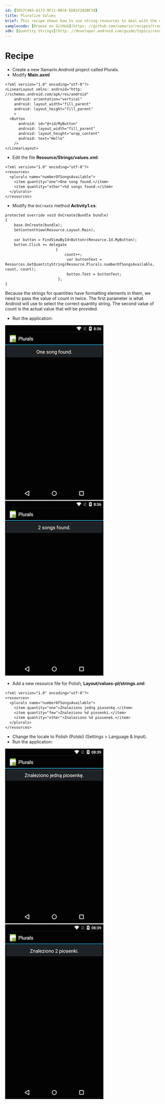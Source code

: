 ```yaml
---
id: {5D57C4A5-6173-9F11-0B7A-ED81F2A5BF39}  
title: Pluralize Values  
brief: This recipe shows how to use string resources to deal with the different ways languages handle plural values.  
samplecode: [Browse on GitHub](https: //github.com/xamarin/recipes/tree/master/android/resources/general/pluralize_values)  
sdk: [Quantity Strings](http: //developer.android.com/guide/topics/resources/string-resource.html#Plurals)  
---
```


<a name="Recipe" class="injected"></a>


# Recipe

-  Create a new Xamarin.Android project called Plurals.
-  Modify **Main.axml**


```
<?xml version="1.0" encoding="utf-8"?>
<LinearLayout xmlns: android="http: //schemas.android.com/apk/res/android"
    android: orientation="vertical"
    android: layout_width="fill_parent"
    android: layout_height="fill_parent"
    >
  <Button
      android: id="@+id/MyButton"
      android: layout_width="fill_parent"
      android: layout_height="wrap_content"
      android: text="Hello"
    />
</LinearLayout>
```

-  Edit the file **Resource/Strings/values.xml**: 


```
<?xml version="1.0" encoding="utf-8"?>
<resources>
  <plurals name="numberOfSongsAvailable">
    <item quantity="one">One song found.</item>
    <item quantity="other">%d songs found.</item>
  </plurals>
</resources>
```

-  Modify the `OnCreate` method **Activity1.cs**: 


```
protected override void OnCreate(Bundle bundle)
{
    base.OnCreate(bundle);
    SetContentView(Resource.Layout.Main);

    var button = FindViewById<Button>(Resource.Id.MyButton);
    button.Click += delegate
                       {
                           count++;
                            var buttonText = Resources.GetQuantityString(Resource.Plurals.numberOfSongsAvailable, count, count);
                            button.Text = buttonText;
                        };
}
```

Because the strings for quantities have formatting elements in them, we need
to pass the value of count in twice. The first parameter is what Android will
use to select the correct quantity string. The second value of count is the
actual value that will be provided.

-  Run the application: 

[ ![](Images/EN_us_one.png)](Images/EN_us_one.png) [ ![](Images/EN_us_two.png)](Images/EN_us_two.png)

-  Add a new resource file for Polish, **Layout/values-pl/strings.xml**: 


```
<?xml version="1.0" encoding="utf-8"?>
<resources>
  <plurals name="numberOfSongsAvailable">
    <item quantity="one">Znaleziono jedną piosenkę.</item>
    <item quantity="few">Znaleziono %d piosenki.</item>
    <item quantity="other">Znaleziono %d piosenek.</item>
  </plurals>
</resources>
```

-  Change the locale to Polish (Polski) (Settings &gt; Language &amp; Input).
-  Run the application: 


[ ![](Images/PL_one.png)](Images/PL_one.png) [ ![](Images/PL_two.png)](Images/PL_two.png)